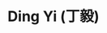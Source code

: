 ---
title: Ding Yi (丁毅)
description: PhD student (2023 Fall)
importance: 2023
category: Ph.D. Student
related_publications: true
---